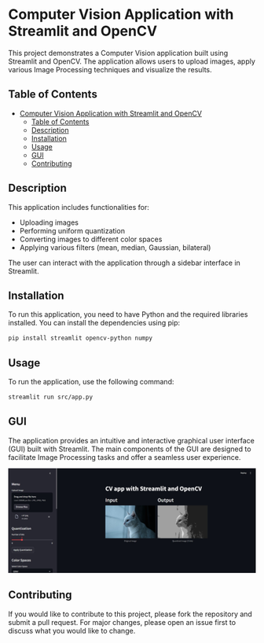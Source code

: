 # Computer Vision Application with Streamlit and OpenCV

This project demonstrates a Computer Vision application built using Streamlit and OpenCV. The application allows users to upload images, apply various Image Processing techniques and visualize the results.

## Table of Contents
- [Computer Vision Application with Streamlit and OpenCV](#computer-vision-application-with-streamlit-and-opencv)
  - [Table of Contents](#table-of-contents)
  - [Description](#description)
  - [Installation](#installation)
  - [Usage](#usage)
  - [GUI](#gui)
  - [Contributing](#contributing)

## Description

This application includes functionalities for:
- Uploading images
- Performing uniform quantization
- Converting images to different color spaces
- Applying various filters (mean, median, Gaussian, bilateral)

The user can interact with the application through a sidebar interface in Streamlit.

## Installation

To run this application, you need to have Python and the required libraries installed. You can install the dependencies using pip:

```bash
pip install streamlit opencv-python numpy
```

## Usage

To run the application, use the following command:

```bash
streamlit run src/app.py
```

## GUI

The application provides an intuitive and interactive graphical user interface (GUI) built with Streamlit. The main components of the GUI are designed to facilitate Image Processing tasks and offer a seamless user experience.

![Interface](data/gui/gui_overview.jpg)

## Contributing

If you would like to contribute to this project, please fork the repository and submit a pull request. For major changes, please open an issue first to discuss what you would like to change.